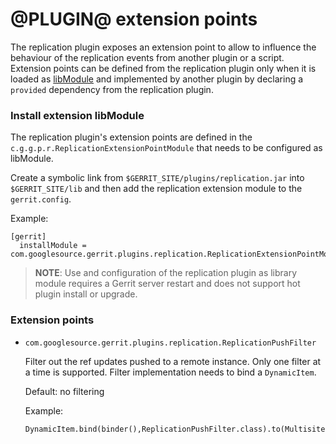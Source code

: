 @PLUGIN@ extension points
==============

The replication plugin exposes an extension point to allow to influence the behaviour of the replication events from another plugin or a script.
Extension points can be defined from the replication plugin only when it is loaded as [libModule](/config-gerrit.html#gerrit.installModule) and
implemented by another plugin by declaring a `provided` dependency from the replication plugin.

### Install extension libModule

The replication plugin's extension points are defined in the `c.g.g.p.r.ReplicationExtensionPointModule`
that needs to be configured as libModule.

Create a symbolic link from `$GERRIT_SITE/plugins/replication.jar` into `$GERRIT_SITE/lib` and then add
the replication extension module to the `gerrit.config`.

Example:

```
[gerrit]
  installModule = com.googlesource.gerrit.plugins.replication.ReplicationExtensionPointModule
```

> **NOTE**: Use and configuration of the replication plugin as library module requires a Gerrit server restart and does not support hot plugin install or upgrade.


### Extension points

* `com.googlesource.gerrit.plugins.replication.ReplicationPushFilter`

  Filter out the ref updates pushed to a remote instance.
  Only one filter at a time is supported. Filter implementation needs to bind a `DynamicItem`.

  Default: no filtering

  Example:

  ```
  DynamicItem.bind(binder(),ReplicationPushFilter.class).to(MultisiteBeforeReplicationPushFilter.class);
  ```
